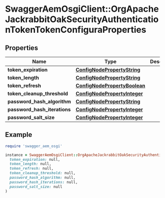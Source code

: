 # SwaggerAemOsgiClient::OrgApacheJackrabbitOakSecurityAuthenticationTokenTokenConfiguraProperties

## Properties

| Name | Type | Description | Notes |
| ---- | ---- | ----------- | ----- |
| **token_expiration** | [**ConfigNodePropertyString**](ConfigNodePropertyString.md) |  | [optional] |
| **token_length** | [**ConfigNodePropertyString**](ConfigNodePropertyString.md) |  | [optional] |
| **token_refresh** | [**ConfigNodePropertyBoolean**](ConfigNodePropertyBoolean.md) |  | [optional] |
| **token_cleanup_threshold** | [**ConfigNodePropertyInteger**](ConfigNodePropertyInteger.md) |  | [optional] |
| **password_hash_algorithm** | [**ConfigNodePropertyString**](ConfigNodePropertyString.md) |  | [optional] |
| **password_hash_iterations** | [**ConfigNodePropertyInteger**](ConfigNodePropertyInteger.md) |  | [optional] |
| **password_salt_size** | [**ConfigNodePropertyInteger**](ConfigNodePropertyInteger.md) |  | [optional] |

## Example

```ruby
require 'swagger_aem_osgi'

instance = SwaggerAemOsgiClient::OrgApacheJackrabbitOakSecurityAuthenticationTokenTokenConfiguraProperties.new(
  token_expiration: null,
  token_length: null,
  token_refresh: null,
  token_cleanup_threshold: null,
  password_hash_algorithm: null,
  password_hash_iterations: null,
  password_salt_size: null
)
```

